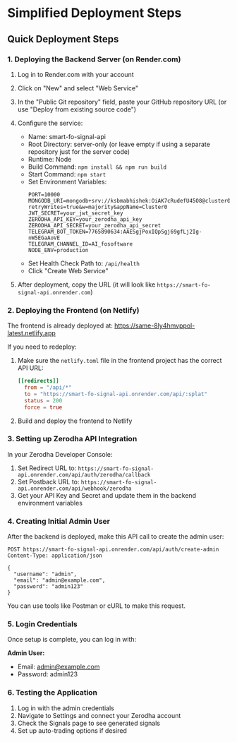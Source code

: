 # Simplified Deployment Steps

## Quick Deployment Steps

### 1. Deploying the Backend Server (on Render.com)

1. Log in to Render.com with your account
2. Click on "New" and select "Web Service"
3. In the "Public Git repository" field, paste your GitHub repository URL (or use "Deploy from existing source code")
4. Configure the service:
   - Name: smart-fo-signal-api
   - Root Directory: server-only (or leave empty if using a separate repository just for the server code)
   - Runtime: Node
   - Build Command: `npm install && npm run build`
   - Start Command: `npm start`
   - Set Environment Variables:
     ```
     PORT=10000
     MONGODB_URI=mongodb+srv://ksbmabhishek:OiAK7cRudefU45O8@cluster0.qxcgatc.mongodb.net/fotradedb?retryWrites=true&w=majority&appName=Cluster0
     JWT_SECRET=your_jwt_secret_key
     ZERODHA_API_KEY=your_zerodha_api_key
     ZERODHA_API_SECRET=your_zerodha_api_secret
     TELEGRAM_BOT_TOKEN=7765890634:AAESgjPoxIQpSgj69gfLj2Ig-nW5EGaAoVE
     TELEGRAM_CHANNEL_ID=AI_fosoftware
     NODE_ENV=production
     ```
   - Set Health Check Path to: `/api/health`
   - Click "Create Web Service"

5. After deployment, copy the URL (it will look like `https://smart-fo-signal-api.onrender.com`)

### 2. Deploying the Frontend (on Netlify)

The frontend is already deployed at: https://same-8ly4hmvppol-latest.netlify.app

If you need to redeploy:

1. Make sure the `netlify.toml` file in the frontend project has the correct API URL:
   ```toml
   [[redirects]]
     from = "/api/*"
     to = "https://smart-fo-signal-api.onrender.com/api/:splat"
     status = 200
     force = true
   ```

2. Build and deploy the frontend to Netlify

### 3. Setting up Zerodha API Integration

In your Zerodha Developer Console:

1. Set Redirect URL to: `https://smart-fo-signal-api.onrender.com/api/auth/zerodha/callback`
2. Set Postback URL to: `https://smart-fo-signal-api.onrender.com/api/webhook/zerodha`
3. Get your API Key and Secret and update them in the backend environment variables

### 4. Creating Initial Admin User

After the backend is deployed, make this API call to create the admin user:

```
POST https://smart-fo-signal-api.onrender.com/api/auth/create-admin
Content-Type: application/json

{
  "username": "admin",
  "email": "admin@example.com",
  "password": "admin123"
}
```

You can use tools like Postman or cURL to make this request.

### 5. Login Credentials

Once setup is complete, you can log in with:

**Admin User:**
- Email: admin@example.com
- Password: admin123

### 6. Testing the Application

1. Log in with the admin credentials
2. Navigate to Settings and connect your Zerodha account
3. Check the Signals page to see generated signals
4. Set up auto-trading options if desired
